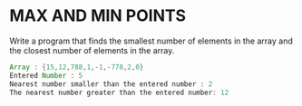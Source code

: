 # MAX AND MIN POINTS
Write a program that finds the smallest number of elements in the array and the closest number of elements in the array.
```java
Array : {15,12,788,1,-1,-778,2,0}
Entered Number : 5
Nearest number smaller than the entered number : 2
The nearest number greater than the entered number: 12
```